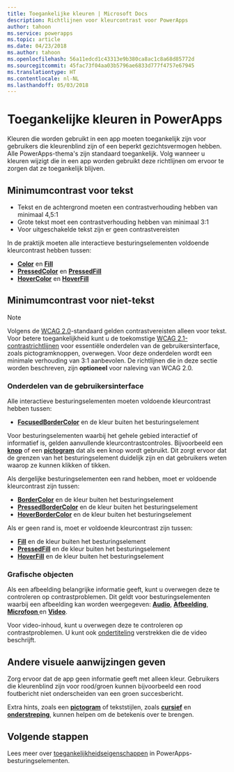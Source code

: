 ```yaml
---
title: Toegankelijke kleuren | Microsoft Docs
description: Richtlijnen voor kleurcontrast voor PowerApps
author: tahoon
ms.service: powerapps
ms.topic: article
ms.date: 04/23/2018
ms.author: tahoon
ms.openlocfilehash: 56a11edcd1c43313e9b380ca8ac1c8a68d85772d
ms.sourcegitcommit: 45fac73f04aa03b5796ae6833d777f4757e67945
ms.translationtype: HT
ms.contentlocale: nl-NL
ms.lasthandoff: 05/03/2018
---
```

# <a name="accessible-colors-in-powerapps"></a>Toegankelijke kleuren in PowerApps
Kleuren die worden gebruikt in een app moeten toegankelijk zijn voor gebruikers die kleurenblind zijn of een beperkt gezichtsvermogen hebben. Alle PowerApps-thema's zijn standaard toegankelijk. Volg wanneer u kleuren wijzigt die in een app worden gebruikt deze richtlijnen om ervoor te zorgen dat ze toegankelijk blijven.

## <a name="minimum-contrast-for-text"></a>Minimumcontrast voor tekst
* Tekst en de achtergrond moeten een contrastverhouding hebben van minimaal 4,5:1
* Grote tekst moet een contrastverhouding hebben van minimaal 3:1
* Voor uitgeschakelde tekst zijn er geen contrastvereisten

In de praktijk moeten alle interactieve besturingselementen voldoende kleurcontrast hebben tussen:
* **[Color](controls/properties-color-border.md)** en **[Fill](controls/properties-color-border.md)**
* **[PressedColor](controls/properties-color-border.md)** en **[PressedFill](controls/properties-color-border.md)**
* **[HoverColor](controls/properties-color-border.md)** en **[HoverFill](controls/properties-color-border.md)**

## <a name="minimum-contrast-for-non-text"></a>Minimumcontrast voor niet-tekst

> [!NOTE]
> Volgens de [WCAG 2.0](https://www.w3.org/TR/UNDERSTANDING-WCAG20/visual-audio-contrast-contrast.html)-standaard gelden contrastvereisten alleen voor tekst. Voor betere toegankelijkheid kunt u de toekomstige [WCAG 2.1-contrastrichtlijnen](https://www.w3.org/TR/WCAG21/#non-text-contrast) voor essentiële onderdelen van de gebruikersinterface, zoals pictogramknoppen, overwegen. Voor deze onderdelen wordt een minimale verhouding van 3:1 aanbevolen. De richtlijnen die in deze sectie worden beschreven, zijn **optioneel** voor naleving van WCAG 2.0.

### <a name="user-interface-components"></a>Onderdelen van de gebruikersinterface
Alle interactieve besturingselementen moeten voldoende kleurcontrast hebben tussen:
* **[FocusedBorderColor](controls/properties-color-border.md)** en de kleur buiten het besturingselement

Voor besturingselementen waarbij het gehele gebied interactief of informatief is, gelden aanvullende kleurcontrastcontroles. Bijvoorbeeld een **[knop](controls/control-button.md)** of een **[pictogram](controls/control-shapes-icons.md)** dat als een knop wordt gebruikt. Dit zorgt ervoor dat de grenzen van het besturingselement duidelijk zijn en dat gebruikers weten waarop ze kunnen klikken of tikken.

Als dergelijke besturingselementen een rand hebben, moet er voldoende kleurcontrast zijn tussen:
* **[BorderColor](controls/properties-color-border.md)** en de kleur buiten het besturingselement
* **[PressedBorderColor](controls/properties-color-border.md)** en de kleur buiten het besturingselement
* **[HoverBorderColor](controls/properties-color-border.md)** en de kleur buiten het besturingselement

Als er geen rand is, moet er voldoende kleurcontrast zijn tussen:
* **[Fill](controls/properties-color-border.md)** en de kleur buiten het besturingselement
* **[PressedFill](controls/properties-color-border.md)** en de kleur buiten het besturingselement
* **[HoverFill](controls/properties-color-border.md)** en de kleur buiten het besturingselement

### <a name="graphical-objects"></a>Grafische objecten
Als een afbeelding belangrijke informatie geeft, kunt u overwegen deze te controleren op contrastproblemen. Dit geldt voor besturingselementen waarbij een afbeelding kan worden weergegeven: **[Audio](controls/control-audio-video.md)**, **[Afbeelding](controls/control-image.md)**, **[Microfoon ](controls/control-microphone.md)** en **[Video](controls/control-audio-video.md)**.

Voor video-inhoud, kunt u overwegen deze te controleren op contrastproblemen. U kunt ook [ondertiteling](controls/control-audio-video.md) verstrekken die de video beschrijft.

## <a name="provide-other-visual-cues"></a>Andere visuele aanwijzingen geven
Zorg ervoor dat de app geen informatie geeft met alleen kleur. Gebruikers die kleurenblind zijn voor rood/groen kunnen bijvoorbeeld een rood foutbericht niet onderscheiden van een groen succesbericht.

Extra hints, zoals een **[pictogram](controls/control-shapes-icons.md)** of tekststijlen, zoals **[cursief](controls/properties-text.md)** en **[onderstreping](controls/properties-text.md)**, kunnen helpen om de betekenis over te brengen.

## <a name="next-steps"></a>Volgende stappen
Lees meer over [toegankelijkheidseigenschappen](controls/properties-accessibility.md) in PowerApps-besturingselementen.